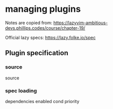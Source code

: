 # managing plugins

Notes are copied from: https://lazyvim-ambitious-devs.phillips.codes/course/chapter-19/

Official lazy specs: https://lazy.folke.io/spec

## Plugin specification

### source
source

### spec loading
dependencies
enabled
cond
priority


